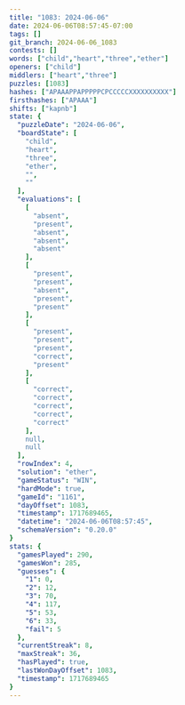 ```yaml
---
title: "1083: 2024-06-06"
date: 2024-06-06T08:57:45-07:00
tags: []
git_branch: 2024-06-06_1083
contests: []
words: ["child","heart","three","ether"]
openers: ["child"]
middlers: ["heart","three"]
puzzles: [1083]
hashes: ["APAAAPPAPPPPPCPCCCCCXXXXXXXXXX"]
firsthashes: ["APAAA"]
shifts: ["kapnb"]
state: {
  "puzzleDate": "2024-06-06",
  "boardState": [
    "child",
    "heart",
    "three",
    "ether",
    "",
    ""
  ],
  "evaluations": [
    [
      "absent",
      "present",
      "absent",
      "absent",
      "absent"
    ],
    [
      "present",
      "present",
      "absent",
      "present",
      "present"
    ],
    [
      "present",
      "present",
      "present",
      "correct",
      "present"
    ],
    [
      "correct",
      "correct",
      "correct",
      "correct",
      "correct"
    ],
    null,
    null
  ],
  "rowIndex": 4,
  "solution": "ether",
  "gameStatus": "WIN",
  "hardMode": true,
  "gameId": "1161",
  "dayOffset": 1083,
  "timestamp": 1717689465,
  "datetime": "2024-06-06T08:57:45",
  "schemaVersion": "0.20.0"
}
stats: {
  "gamesPlayed": 290,
  "gamesWon": 285,
  "guesses": {
    "1": 0,
    "2": 12,
    "3": 70,
    "4": 117,
    "5": 53,
    "6": 33,
    "fail": 5
  },
  "currentStreak": 8,
  "maxStreak": 36,
  "hasPlayed": true,
  "lastWonDayOffset": 1083,
  "timestamp": 1717689465
}
---
```

<!-- more -->

